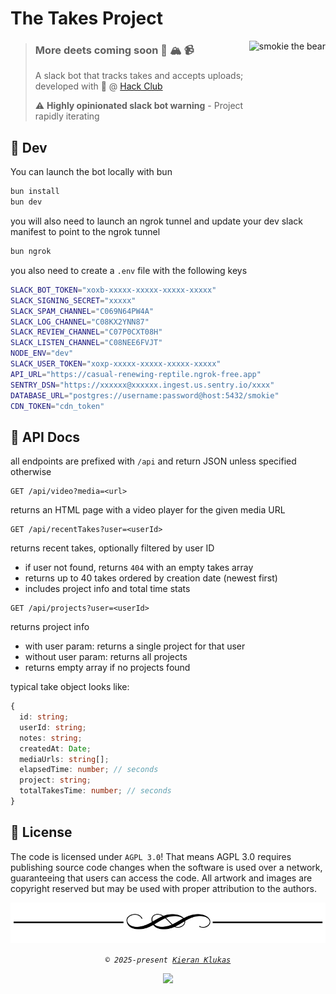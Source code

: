 # The Takes Project

<img src="https://raw.githubusercontent.com/taciturnaxolotl/takes/main/.github/images/smokie.svg" height="175" align="right" alt="smokie the bear">

> ### More deets coming soon 👀 🏔️ 📹  
> A slack bot that tracks takes and accepts uploads; developed with 💖 @ [Hack Club](https://github.com/hackclub)  
>  
> ⚠️ **Highly opinionated slack bot warning** - Project rapidly iterating

## 🚧 Dev

You can launch the bot locally with bun

```bash
bun install
bun dev
```

you will also need to launch an ngrok tunnel and update your dev slack manifest to point to the ngrok tunnel

```bash
bun ngrok
```

you also need to create a `.env` file with the following keys

```bash
SLACK_BOT_TOKEN="xoxb-xxxxx-xxxxx-xxxxx-xxxxx"
SLACK_SIGNING_SECRET="xxxxx"
SLACK_SPAM_CHANNEL="C069N64PW4A"
SLACK_LOG_CHANNEL="C08KX2YNN87"
SLACK_REVIEW_CHANNEL="C07P0CXT08H"
SLACK_LISTEN_CHANNEL="C08NEE6FVJT"
NODE_ENV="dev"
SLACK_USER_TOKEN="xoxp-xxxxx-xxxxx-xxxxx-xxxxx"
API_URL="https://casual-renewing-reptile.ngrok-free.app"
SENTRY_DSN="https://xxxxxx@xxxxxx.ingest.us.sentry.io/xxxx"
DATABASE_URL="postgres://username:password@host:5432/smokie"
CDN_TOKEN="cdn_token"
```

## 🔌 API Docs

all endpoints are prefixed with `/api` and return JSON unless specified otherwise

```
GET /api/video?media=<url>
```
returns an HTML page with a video player for the given media URL

```
GET /api/recentTakes?user=<userId>
```
returns recent takes, optionally filtered by user ID
- if user not found, returns `404` with an empty takes array
- returns up to 40 takes ordered by creation date (newest first)
- includes project info and total time stats

```
GET /api/projects?user=<userId>
```
returns project info
- with user param: returns a single project for that user
- without user param: returns all projects
- returns empty array if no projects found

typical take object looks like:
```ts
{
  id: string;
  userId: string;
  notes: string;
  createdAt: Date;
  mediaUrls: string[];
  elapsedTime: number; // seconds
  project: string;
  totalTakesTime: number; // seconds
}
```

## 📜 License

The code is licensed under `AGPL 3.0`! That means AGPL 3.0 requires publishing source code changes when the software is used over a network, guaranteeing that users can access the code. All artwork and images are copyright reserved but may be used with proper attribution to the authors.

<p align="center">
	<img src="https://raw.githubusercontent.com/taciturnaxolotl/carriage/master/.github/images/line-break.svg" />
</p>

<p align="center">
	<i><code>&copy 2025-present <a href="https://github.com/taciturnaxolotl">Kieran Klukas</a></code></i>
</p>

<p align="center">
	<a href="https://github.com/taciturnaxolotl/takes/blob/master/LICENSE.md"><img src="https://img.shields.io/static/v1.svg?style=for-the-badge&label=License&message=MIT&logoColor=d9e0ee&colorA=363a4f&colorB=b7bdf8"/></a>
</p>
